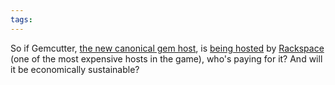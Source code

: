 ```yaml
---
tags: 
---
```


So if Gemcutter, [the new canonical gem host](/twitter/186), is [being hosted](http://wiki.github.com/qrush/gemcutter/transition) by [Rackspace](/wiki/Rackspace) (one of the most expensive hosts in the game), who's paying for it? And will it be economically sustainable?
